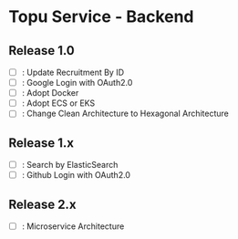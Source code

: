 # Topu Service - Backend

## Release 1.0

- [ ] : Update Recruitment By ID
- [ ] : Google Login with OAuth2.0
- [ ] : Adopt Docker
- [ ] : Adopt ECS or EKS
- [ ] : Change Clean Architecture to Hexagonal Architecture

## Release 1.x

- [ ] : Search by ElasticSearch
- [ ] : Github Login with OAuth2.0

## Release 2.x

- [ ] : Microservice Architecture